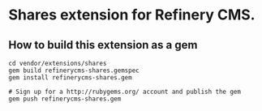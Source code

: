 # Shares extension for Refinery CMS.

## How to build this extension as a gem

    cd vendor/extensions/shares
    gem build refinerycms-shares.gemspec
    gem install refinerycms-shares.gem

    # Sign up for a http://rubygems.org/ account and publish the gem
    gem push refinerycms-shares.gem